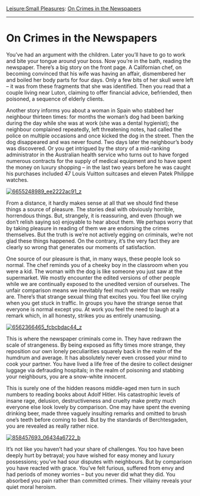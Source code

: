 [Leisure:](https://www.theschooloflife.com/thebookoflife/category/leisure/)[Small Pleasures](https://www.theschooloflife.com/thebookoflife/category/leisure/small-pleasures/): [On Crimes in the Newspapers](https://www.theschooloflife.com/thebookoflife/on-crimes-in-the-newspapers/)

* * *

# On Crimes in the Newspapers

You’ve had an argument with the children. Later you’ll have to go to work and bite your tongue around your boss. Now you’re in the bath, reading the newspaper. There’s a big story on the front page. A Californian chef, on becoming convinced that his wife was having an affair, dismembered her and boiled her body parts for four days. Only a few bits of her skull were left – it was from these fragments that she was identified. Then you read that a couple living near Luton, claiming to offer financial advice, befriended, then poisoned, a sequence of elderly clients. &nbsp;

Another story informs you about a woman in Spain who stabbed her neighbour thirteen times: for months the woman’s dog had been barking during the day while she was at work (she was a dental hygienist); the neighbour complained repeatedly, left threatening notes, had called the police on multiple occasions and once kicked the dog in the street. Then the dog disappeared and was never found. Two days later the neighbour’s body was discovered. Or you get intrigued by the story of a mid-ranking administrator in the Australian health service who turns out to have forged numerous contracts for the supply of medical equipment and to have spent the money on luxury shopping – in the last two years before he was caught his purchases included 47 Louis Vuitton suitcases and eleven Patek Philippe watches. &nbsp;

[![6655248989_ee2222ac91_z](https://www.theschooloflife.com/thebookoflife/wp-content/uploads/2016/05/6655248989_ee2222ac91_z.jpg)](http://www.thebookoflife.org/wp-content/uploads/2016/05/6655248989_ee2222ac91_z.jpg)

From a distance, it hardly makes sense at all that we should find these things a source of pleasure. The stories deal with obviously horrible, horrendous things. But, strangely, it is reassuring, and even (though we don’t relish saying so) enjoyable to hear about them. We perhaps worry that by taking pleasure in reading of them we are endorsing the crimes themselves. But the truth is we’re not actively egging on criminals, we’re not glad these things happened. On the contrary, it’s the very fact they are clearly so wrong that generates our moments of satisfaction.

One source of our pleasure is that, in many ways, these people look so normal. The chef reminds you of a cheeky boy in the classroom when you were a kid. The woman with the dog is like someone you just saw at the supermarket. We mostly encounter the edited versions of other people while we are continually exposed to the unedited version of ourselves. The unfair comparison means we inevitably feel much weirder than we really are. There’s that strange sexual thing that excites you. You feel like crying when you get stuck in traffic. In groups you have the strange sense that everyone is normal except you. At work you feel the need to laugh at a remark which, in all honesty, strikes you as entirely unamusing.

[![6562366465_fcbcbdac44_z](https://www.theschooloflife.com/thebookoflife/wp-content/uploads/2016/05/6562366465_fcbcbdac44_z.jpg)](http://www.thebookoflife.org/wp-content/uploads/2016/05/6562366465_fcbcbdac44_z.jpg)

This is where the newspaper criminals come in. They have redrawn the scale of strangeness. By being exposed as fifty times more strange, they reposition our own lonely peculiarities squarely back in the realm of the humdrum and average. It has absolutely never even crossed your mind to cook your partner. You have lived a life free of the desire to collect designer luggage via defrauding hospitals; in the realm of poisoning and stabbing your neighbours, you are a snow-white innocent.

This is surely one of the hidden reasons middle-aged men turn in such numbers to reading books about Adolf Hitler. His catastrophic levels of insane rage, delusion, destructiveness and cruelty make pretty much everyone else look lovely by comparison. One may have spent the evening drinking beer, made three vaguely insulting remarks and omitted to brush one’s teeth before coming to bed. But by the standards of Berchtesgaden, you are revealed as really rather nice.

[![858457693_06434a6722_b](https://www.theschooloflife.com/thebookoflife/wp-content/uploads/2016/05/858457693_06434a6722_b.jpg)](http://www.thebookoflife.org/wp-content/uploads/2016/05/858457693_06434a6722_b.jpg)

It’s not like you haven’t had your share of challenges. You too have been deeply hurt by betrayal; you have wished for easy money and luxury possessions; you’ve had sour disputes with neighbours. But by comparison you have reacted with grace. You’ve felt furious, suffered from envy and had periods of money worries – but you never did what they did. You absorbed you pain rather than committed crimes. Their villainy reveals your quiet moral heroism.
